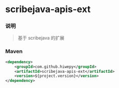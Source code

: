 # scribejava-apis-ext

### 说明

 > 基于 scribejava 的扩展

### Maven

``` xml
<dependency>
	<groupId>com.github.hiwepy</groupId>
	<artifactId>scribejava-apis-ext</artifactId>
	<version>${project.version}</version>
</dependency>
```


